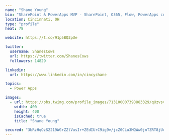 ```yaml
---
name: "Shane Young"
bio: "SharePoint & PowerApps MVP - SharePoint, O365, Flow, PowerApps consulting? @PowerApps911 | Pure Snark? You found it."
location: Cincinnati, OH
type: "profile"
heat: 78

website: https://t.co/91p5BQ3pUe

twitter:
  username: ShanesCows
  url: https://twitter.com/ShanesCows
  followers: 14829

linkedin:
  url: https://www.linkedin.com/in/cincyshane

topics:
  - Power Apps

images:
  - url: https://pbs.twimg.com/profile_images/713100007398883329/qUzvsvQ3_400x400.jpg
    width: 400
    height: 400
    isCached: true
    title: "Shane Young"

secured: "3bRzHqOzS2219WGrZZtVusIr+ZEdIUrC9ig9v/jcZ0CLu3MQWw0jnTZRT8jUooNQRUcmX1Mlrwmz8Ng+cUTGHL7aQeHDv3xuzbxu4ZA/CoZYF5hUeefc+eQvAqYt+CmkvE2lYRPkuCvjFen5QoAYOP/4FGGn9IQhbiMc8IokwjzK8BRQ+dZIrrj1RHcZNO3+FTM9mxFok4D+8fBPfFSK5bOt2FQsHb+sOrijFw82XzFGrwRG5ggNr7EtWQnTmuiC8qYOkY/sbd3vlWUsYW+qRhnSkFVEGCA9VikBek41ErOWoetXVIIrHGn2R70uv+ep6IYMZUTpH1kF/6mdWTp46dTD8+SHDRcomzv9xGfJl6TGzNlYN3QpntRHQl9v2bahWIuBCiYvO2LvjrDvITUmP3EMeG9nvGSo/qqybsfazvI=;12xIGNUODVmuEZPy6qIMDA=="
---
```


